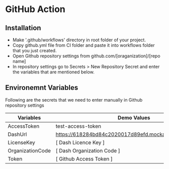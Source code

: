 
# **GitHub Action**


## Installation

- Make '.github/workflows' directory in root folder of your project. 
- Copy github.yml file from CI folder and paste it into workflows folder that you just created.
- Open Github repository settings from github.com/[oraganization]/[repo name]
- In repository settings go to Secrets > New Repository Secret and enter the variables that are mentioned below. 

## Environemnt Variables

Following are the secrets that we need to enter manually in Github repository settings

| Variables | Demo Values |
| ----------| ---------- |
| AccessToken | test-access-token |
| DashUrl | https://618284bd84c2020017d89efd.mockapi.io/api/kics/github |
| LicenseKey | [ Dash Licence Key ] |
| OrganizationCode | [ Dash Organization Code ] |
| Token | [ Github Access Token ] |